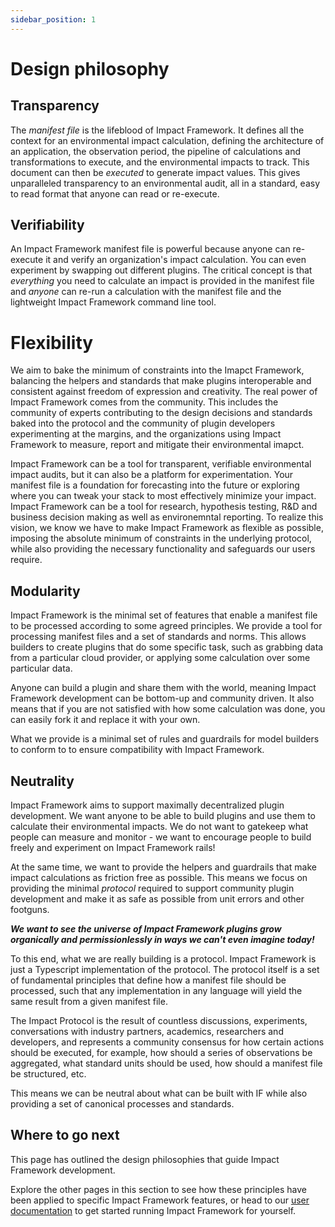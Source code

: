 ```yaml
---
sidebar_position: 1
---
```


# Design philosophy

## Transparency

The *manifest file* is the lifeblood of Impact Framework. It defines all the context for an environmental impact calculation, defining the architecture of an application, the observation period, the pipeline of calculations and transformations to execute, and the environmental impacts to track. This document can then be *executed* to generate impact values. This gives unparalleled transparency to an environmental audit, all in a standard, easy to read format that anyone can read or re-execute.


## Verifiability

An Impact Framework manifest file is powerful because anyone can re-execute it and verify an organization's impact calculation. You can even experiment by swapping out different plugins. The critical concept is that *everything* you need to calculate an impact is provided in the manifest file and *anyone* can re-run a calculation with the manifest file and the lightweight Impact Framework command line tool.


# Flexibility

We aim to bake the minimum of constraints into the Imapct Framework, balancing the helpers and standards that make plugins interoperable and consistent against freedom of expression and creativity. The real power of Impact Framework comes from the community. This includes the community of experts contributing to the design decisions and standards baked into the protocol and the community of plugin developers experimenting at the margins, and the organizations using Impact Framework to measure, report and mitigate their environmental imapct. 

Impact Framework can be a tool for transparent, verifiable environmental impact audits, but it can also be a platform for experimentation. Your manifest file is a foundation for forecasting into the future or exploring where you can tweak your stack to most effectively minimize your impact. Impact Framework can be a tool for research, hypothesis testing, R&D and business decision making as well as environemntal reporting. To realize this vision, we know we have to make Impact Framework as flexible as possible, imposing the absolute minimum of constraints in the underlying protocol, while also providing the necessary functionality and safeguards our users require.

## Modularity

Impact Framework is the minimal set of features that enable a manifest file to be processed according to some agreed principles. We provide a tool for processing manifest files and a set of standards and norms. This allows builders to create plugins that do some specific task, such as grabbing data from a particular cloud provider, or applying some calculation over some particular data.

Anyone can build a plugin and share them with the world, meaning Impact Framework development can be bottom-up and community driven. It also means that if you are not satisfied with how some calculation was done, you can easily fork it and replace it with your own.

What we provide is a minimal set of rules and guardrails for model builders to conform to to ensure compatibility with Impact Framework.


## Neutrality

Impact Framework aims to support maximally decentralized plugin development. We want anyone to be able to build plugins and use them to calculate their environmental impacts. We do not want to gatekeep what people can measure and monitor - we want to encourage people to build freely and experiment on Impact Framework rails! 

At the same time, we want to provide the helpers and guardrails that make impact calculations as friction free as possible. This means we focus on providing the minimal *protocol* required to support community plugin development and make it as safe as possible from unit errors and other footguns. 

***We want to see the universe of Impact Framework plugins grow organically and permissionlessly in ways we can't even imagine today!***

To this end, what we are really building is a protocol. Impact Framework is just a Typescript implementation of the protocol. The protocol itself is a set of fundamental principles that define how a manifest file should be processed, such that any implementation in any language will yield the same result from a given manifest file. 

The Impact Protocol is the result of countless discussions, experiments, conversations with industry partners, academics, researchers and developers, and represents a community consensus for how certain actions should be executed, for example, how should a series of observations be aggregated, what standard units should be used, how should a manifest file be structured, etc.

This means we can be neutral about what can be built with IF while also providing a set of canonical processes and standards.

## Where to go next

This page has outlined the design philosophies that guide Impact Framework development. 

Explore the other pages in this section to see how these principles have been applied to specific Impact Framework features, or head to our [user documentation](../users/) to get started running Impact Framework for yourself. 
